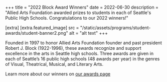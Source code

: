 +++
title = "2022 Block Award Winners"
date = 2022-06-30
description = "Allied Arts Foundation awarded prizes to students in each of Seattle's Public High Schools. Congratulations to our 2022 winners!"

[extra]
[extra.featured_image]
src = "/static/assets/programs/student-awards/student-banner2.png"
alt = "alt text"
+++

Founded in 1997 to honor Allied Arts Foundation founder and past president Robert J. Block (1922-1996), these awards recognize and support excellence in the arts in Seattle high schools. Three awards are given in each of Seattle’s 16 public high schools (48 awards per year) in the genres of Visual, Theatrical, Musical, and Literary Arts.

Learn more about our winners on [our awards page](/programs/student-awards/2022)